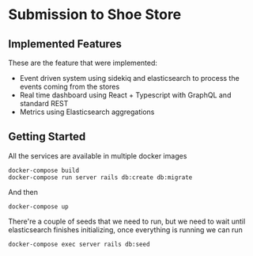# Submission to Shoe Store

## Implemented Features

These are the feature that were implemented:

- Event driven system using sidekiq and elasticsearch to process the events coming from the stores
- Real time dashboard using React + Typescript with GraphQL and standard REST
- Metrics using Elasticsearch aggregations

## Getting Started

All the services are available in multiple docker images

```
docker-compose build
docker-compose run server rails db:create db:migrate
```

And then

```
docker-compose up
```

There're a couple of seeds that we need to run, but we need to wait until elasticsearch finishes initializing, once everything is running we can run

```
docker-compose exec server rails db:seed
```

